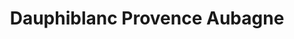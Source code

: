 ---
title: "Dauphiblanc Provence Aubagne"
url: /aubagne/dauphiblanc-provence-aubagne/
shop: blanchisserie
---